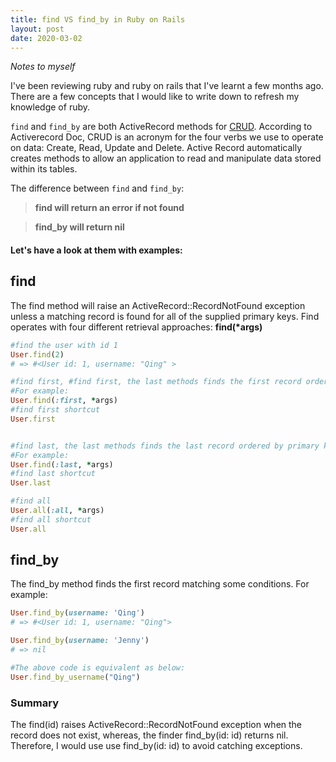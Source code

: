 ```yaml
---
title: find VS find_by in Ruby on Rails
layout: post
date: 2020-03-02
---
```


_Notes to myself_

I've been reviewing ruby and ruby on rails that I've learnt a few months ago. There are a few concepts that I would like to write down to refresh my knowledge of ruby.

`find` and `find_by` are both ActiveRecord methods for [CRUD]("https://guides.rubyonrails.org/active_record_basics.html#crud-reading-and-writing-data"). According to Activerecord Doc, CRUD is an acronym for the four verbs we use to operate on data: Create, Read, Update and Delete. Active Record automatically creates methods to allow an application to read and manipulate data stored within its tables.

The difference between `find` and `find_by`:

> **find will return an error if not found**

> **find_by will return nil**

#### Let's have a look at them with examples:

## find

The find method will raise an ActiveRecord::RecordNotFound exception unless a matching record is found for all of the supplied primary keys.
Find operates with four different retrieval approaches:
**find(\*args)**

```ruby
#find the user with id 1
User.find(2)
# => #<User id: 1, username: "Qing" >

#find first, #find first, the last methods finds the first record ordered by primary key(default).
#For example:
User.find(:first, *args)
#find first shortcut
User.first


#find last, the last methods finds the last record ordered by primary key(defult).
#For example:
User.find(:last, *args)
#find last shortcut
User.last

#find all
User.all(:all, *args)
#find all shortcut
User.all

```

## find_by

The find_by method finds the first record matching some conditions.
For example:

```ruby
User.find_by(username: 'Qing')
# => #<User id: 1, username: "Qing">

User.find_by(username: 'Jenny')
# => nil

#The above code is equivalent as below:
User.find_by_username("Qing")

```

### Summary

The find(id) raises ActiveRecord::RecordNotFound exception when the record does not exist, whereas, the finder find_by(id: id) returns nil. Therefore, I would use use find_by(id: id) to avoid catching exceptions.
